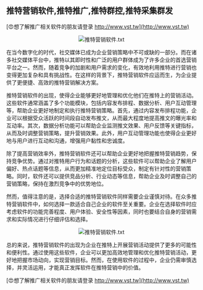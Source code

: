 ## **推特营销软件,推特推广,推特群控,推特采集群发**

[😍想了解推广相关软件的朋友请登录 http://www.vst.tw](http://www.vst.tw)

 <center><img src="https://vst.tw/MP4/tuiguang/png/1.png" alt="推特营销软件.txt"></center>

在当今数字化的时代，社交媒体已成为企业营销策略中不可或缺的一部分。而在诸多社交媒体平台中，推特以其即时性和广泛的用户群体成为了许多企业的首选营销平台之一。然而，随着竞争的加剧和用户需求的变化，有效地利用推特进行营销也变得更加复杂和具有挑战性。在这样的背景下，推特营销软件应运而生，为企业提供了更便捷、高效的推特营销解决方案。

推特营销软件的出现，使得企业能够更好地管理和优化他们在推特上的营销活动。这些软件通常涵盖了多个功能模块，包括内容发布排程、数据分析、用户互动管理等，帮助企业更好地制定和执行推特营销策略。首先，通过内容发布排程功能，企业可以根据受众活跃的时间段自动发布推文，从而最大程度地提高推文的曝光率和互动率。其次，数据分析功能可以帮助企业监测推文效果、用户反馈等关键指标，从而及时调整营销策略，提升营销效果。此外，用户互动管理功能也使得企业更好地与用户进行互动和沟通，增强用户黏性和忠诚度。

除了提高营销效率外，推特营销软件还可以帮助企业更好地把握推特营销趋势，保持竞争优势。通过对推特用户行为和话题的分析，这些软件可以帮助企业了解用户偏好、热点话题等信息，从而更加精准地定位目标受众，制定有针对性的营销策略。同时，软件还可以提供竞品分析、行业动态等信息，帮助企业及时调整自己的营销策略，保持在激烈竞争中的优势地位。

然而，值得注意的是，选择合适的推特营销软件同样需要企业谨慎对待。在众多推特营销软件中，如何选择一款适合自己企业的软件至关重要。企业在选择软件时应考虑软件的功能完善程度、用户体验、安全性等因素，同时也要结合自身的营销需求和实际情况进行仔细评估和选择。

 <center><img src="https://vst.tw/MP4/tuiguang/png/8.png" alt="推特营销软件.txt"></center>

总的来说，推特营销软件的出现为企业在推特上开展营销活动提供了更多的可能性和便利性。通过使用这些软件，企业可以更加高效地管理和优化推特营销活动，更好地把握市场动向，实现营销目标。然而，在使用软件的过程中，企业仍需审慎选择，并灵活运用，才能真正发挥软件在推特营销中的价值。

[😍想了解推广相关软件的朋友请登录 http://www.vst.tw](http://www.vst.tw)



